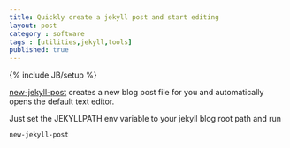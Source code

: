 ```yaml
---
title: Quickly create a jekyll post and start editing
layout: post
category : software
tags : [utilities,jekyll,tools]
published: true
---
```

{% include JB/setup %}

[new-jekyll-post](https://www.npmjs.com/package/new-jekyll-post) creates a new blog post file for you and automatically opens the default text editor.

Just set the JEKYLLPATH env variable to your jekyll blog root path and run
```
new-jekyll-post
```



